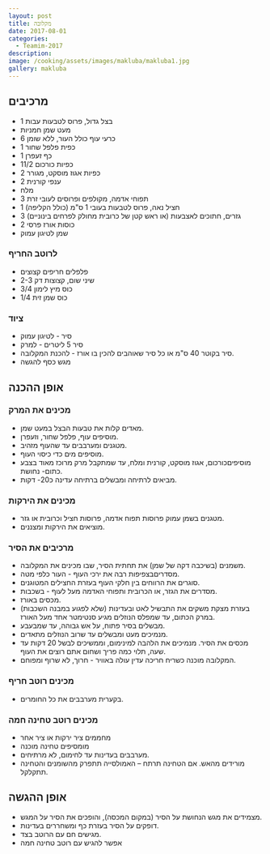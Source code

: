 ```yaml
---
layout: post
title: מקלובה
date: 2017-08-01
categories:
  - Teamim-2017
description: 
image: /cooking/assets/images/makluba/makluba1.jpg
gallery: makluba
---
```


## מרכיבים

- 1 בצל גדול, פרוס לטבעות עבות
- מעט שמן חמניות
- 6 כרעי עוף כולל העור, ללא שומן
- 1 כפית פלפל שחור
- 1 כף זעפרן
- 11/2 כפיות כורכום
- 2 כפיות אגוז מוסקט, מגורר
- 2 ענפי קורנית
- מלח
- 3 תפוחי אדמה, מקולפים ופרוסים לעובי זרת
- 1 חציל נאה, פרוס לטבעות בעובי 1 ס&quot;מ (כולל הקליפה)
- 3 גזרים, חתוכים לאצבעות (או ראש קטן של כרובית מחולק לפרחים בינוניים)
- 2 כוסות אורז פרסי
- שמן לטיגון עמוק

### לרוטב החריף

- פלפלים חריפים קצוצים
- 2-3 שיני שום, קצוצות דק
- 3/4 כוס מיץ לימון
- 1/4 כוס שמן זית

### ציוד

- סיר - לטיגון עמוק
- סיר 5 ליטרים - למרק
- סיר בקוטר 40 ס&quot;מ או כל סיר שאוהבים להכין בו אורז - להכנת המקלובה.
- מגש כסף להגשה

## אופן ההכנה

### מכינים את המרק

- מאדים קלות את טבעות הבצל במעט שמן. 
- מוסיפים עוף, פלפל שחור,
וזעפרן. 
- מטגנים ומערבבים עד שהעוף מזהיב. 
- מוסיפים מים כדי כיסוי העוף. 
- מוסיפיםכורכום, אגוז מוסקט, קורנית ומלח, עד שמתקבל מרק מרוכז מאוד בצבע כתום- נחושת.
- מביאים לרתיחה ומבשלים ברתיחה עדינה כ20- דקות.

### מכינים את הירקות

- מטגנים בשמן עמוק פרוסות תפוח אדמה, פרוסות חציל וכרובית או גזר.
- מוציאים את הירקות ומצננים.

### מרכיבים את הסיר

- משמנים (בשיכבה דקה של שמן) את תחתית הסיר, שבו מכינים את המקלובה. 
- מסדריםבצפיפות רבה את ירכי העוף - העור כלפי מטה.
- סוגרים את הרווחים בין חלקי העוף בעזרת החצילים המטוגנים. 
- מסדרים את הגזר, או הכרובית ותפוחי האדמה מעל לעוף - בשכבות. 
- מכסים באורז.
- בעזרת מצקת משקים את התבשיל לאט ובעדינות (שלא לפגוע במבנה השכבות) במרק
הכתום, עד שמפלס הנוזלים מגיע סנטימטר אחד מעל האורז.
- מבשלים בסיר פתוח, על אש גבוהה, עד שמבעבע. 
- מנמיכים מעט ומבשלים עד שרוב
הנוזלים מתאדים. 
- מכסים את הסיר. מנמיכים את הלהבה למינימום, וממשיכים לבשל 20 דקות עד שעה, תלוי כמה פריך ושחום אתם רוצים את העוף. 
- המקלובה מוכנה כשריח חריכה עדין עולה באוויר - חרוך, לא שרוף ומפוחם.

### מכינים רוטב חריף

- בקערית מערבבים את כל החומרים.

### מכינים רוטב טחינה חמה

- מחממים ציר ירקות או ציר אחר
- מומסיפים טחינה מוכנה
- מערבבים בעדינות עד לחימום, לא מרתיחים.
- מורידים מהאש. אם הטחינה תרתח – האמולסייה תתפרק מהשומנים והטחינה תתקלקל.

## אופן ההגשה

- מצמידים את מגש הנחושת על הסיר (במקום המכסה), והופכים את הסיר על
המגש. 
- דופקים על הסיר בעזרת כף ומשחררים בעדינות. 
- מגישים חם עם הרוטב בצד.
- אפשר להגיש עם רוטב טחינה חמה
